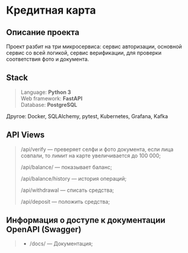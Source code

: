 # Кредитная карта

## Описание проекта
Проект разбит на три микросервиса: сервис авторизации, основной сервис со всей логикой, сервис верификации, для проверки соответствия фото и документа.

## Stack

>Language: __Python 3__<br>
Web framework: __FastAPI__<br>
Database: __PostgreSQL__<br>

Другое: Docker, SQLAlchemy, pytest, Kubernetes, Grafana, Kafka

## API Views

><p>/api/verify — преверяет селфи и фото документа, если лица совпали, то лимит на карте увеличивается до 100 000;<br></p>
><p>/api/balance/ — показывает баланс;<br></p>
><p>/api/balance/history — история операций;<br></p>
><p>/api/withdrawal — списать средства;<br></p>
><p>/api/deposit — положить средства;<br></p>

## Информация о доступе к документации OpenAPI (Swagger)
> - <p>/docs/ — Документация;<br>
